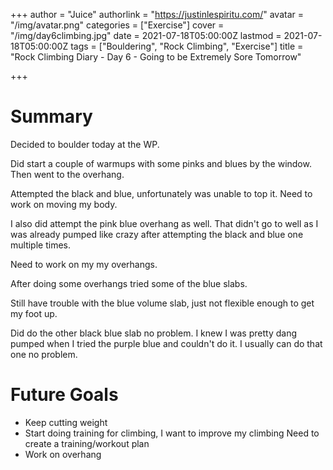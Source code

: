+++
author = "Juice"
authorlink = "https://justinlespiritu.com/"
avatar = "/img/avatar.png"
categories = ["Exercise"]
cover = "/img/day6climbing.jpg"
date = 2021-07-18T05:00:00Z
lastmod = 2021-07-18T05:00:00Z
tags = ["Bouldering", "Rock Climbing", "Exercise"]
title = "Rock Climbing Diary - Day 6 - Going to be Extremely Sore Tomorrow"

+++
# Summary

Decided to boulder today at the WP.

Did start a couple of warmups with some pinks and blues by the window.  Then went to  the overhang.

Attempted the black and blue, unfortunately was unable to top it.  Need to work on moving my body.  

I also did attempt the pink blue overhang as well.  That didn't go to well as I was already pumped like crazy after attempting the black and blue one multiple times.

Need to work on my my overhangs.

After doing some overhangs tried some of the blue slabs.  

Still have trouble with the blue volume slab, just not flexible enough to get my foot up.

Did do the other black blue slab no problem.  I knew I was pretty dang pumped when I tried the purple blue and couldn't do it.  I usually can do that one no problem.

# Future Goals

* Keep cutting weight
* Start doing training for climbing, I want to improve my climbing  Need to create a training/workout plan
* Work on overhang